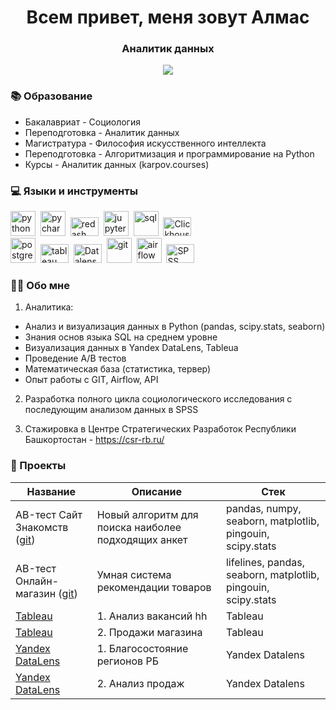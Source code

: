 <div id="header" align="center">
    <h1> Всем привет, меня зовут Алмас</h1>
    <h3> Аналитик данных </h3>
</div>

<div id="socials" align="center">
    <a href="https://t.me/kirgiz_kaysak">
        <img src="https://img.shields.io/badge/Telegram-2CA5E0?style=for-the-badge&logo=telegram&logoColor=white"/>
    </a>
</div>

### 📚 Образование
* Бакалавриат - Социология
* Переподготовка - Аналитик данных
* Магистратура - Философия искусственного интеллекта
* Переподготовка - Алгоритмизация и программирование на Python
* Курсы - Аналитик данных (karpov.courses)

### 💻 Языки и инструменты

<img src="https://cdn.jsdelivr.net/gh/devicons/devicon@latest/icons/python/python-plain-wordmark.svg" 
title="python" width="40" height="40" />&nbsp;
<img src="https://cdn.jsdelivr.net/gh/devicons/devicon@latest/icons/pycharm/pycharm-original.svg"
title="pycharm" width="40" height="40" />&nbsp;
<img src="https://img.shields.io/badge/redash-yellow"
title="redash" width="45" height="30" />&nbsp; 
<img src="https://cdn.jsdelivr.net/gh/devicons/devicon@latest/icons/jupyter/jupyter-original-wordmark.svg"
title="jupyter" width="40" height="40" />&nbsp;
<img src="https://cdn.jsdelivr.net/gh/devicons/devicon@latest/icons/azuresqldatabase/azuresqldatabase-original.svg"
title="sql" width="40" height="40" />&nbsp;
<img src="https://img.shields.io/badge/ClickHouse-yellow"
title="Clickhouse" width="45" height="30" />&nbsp;   
<img src="https://cdn.jsdelivr.net/gh/devicons/devicon@latest/icons/postgresql/postgresql-plain-wordmark.svg" 
title="postgresql" width="40" height="40" />&nbsp;
<img src="https://img.shields.io/badge/tableau-blue"
title="tableau" width="45" height="30" />&nbsp; 
<img src="https://img.shields.io/badge/DataLens-blue"
title="Datalens" width="45" height="30" />&nbsp; 
<img src="https://cdn.jsdelivr.net/gh/devicons/devicon@latest/icons/git/git-original-wordmark.svg"
title="git" width="40" height="40" />&nbsp;
<img src="https://cdn.jsdelivr.net/gh/devicons/devicon@latest/icons/apacheairflow/apacheairflow-original-wordmark.svg"
title="airflow" width="40" height="40" />&nbsp;
<img src="https://img.shields.io/badge/SPSS-blue"
title="SPSS" width="45" height="30" />&nbsp;   

### 🧟‍♂️ Обо мне
1. Аналитика: 
- Анализ и визуализация данных в Python (pandas, scipy.stats, seaborn)
- Знания основ языка SQL на среднем уровне 
- Визуализация данных в Yandex DataLens, Tableua
- Проведение A/B тестов
- Математическая база (статистика, тервер)
- Опыт работы с GIT, Airflow, API


2. Разработка полного цикла социологического исследования с последующим анализом данных в SPSS

3. Стажировка в Центре Стратегических Разработок Республики Башкортостан -
https://csr-rb.ru/



### 📑 Проекты

|        Название         |                    Описание                         |                          Стек                                 |
|-------------------------|-----------------------------------------------------|-------------------------------------------------------------- |
| AB-тест Сайт Знакомств ([git](https://github.com/ZhienbaevAlmas/AB_test_acquaintance))  | Новый алгоритм для поиска наиболее подходящих анкет | pandas, numpy, seaborn, matplotlib, pingouin, scipy.stats     |
| AB-тест Онлайн-магазин ([git](https://github.com/ZhienbaevAlmas/AB_test_food-delivery)) | Умная система рекомендации товаров                  | lifelines, pandas, seaborn, matplotlib, pingouin, scipy.stats |            
| [Tableau](https://public.tableau.com/views/hh_ru_17290864002170/hh_ru?:language=en-US&:sid=&:redirect=auth&:display_count=n&:origin=viz_share_link)        | 1. Анализ вакансий hh                                | Tableau                                                       |
| [Tableau](https://public.tableau.com/views/KarpovDashboardPractice_17270302764680/Dashboard1?:language=en-US&:sid=&:redirect=auth&:display_count=n&:origin=viz_share_link)                        | 2. Продажи магазина                                  | Tableau                                                             |
| [Yandex DataLens](https://datalens.yandex/8v54xn0zpregy) | 1. Благосостояние регионов РБ                        | Yandex Datalens                                               |
| [Yandex DataLens](https://datalens.yandex/2c8vtzqpggxip)                        | 2. Анализ продаж                                  | Yandex Datalens                                                               |
          

          
          
          
